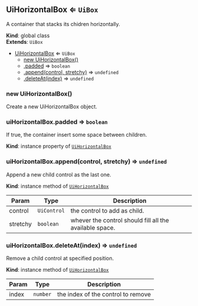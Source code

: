 <a name="UiHorizontalBox"></a>

## UiHorizontalBox ⇐ <code>UiBox</code>
A container that stacks its chidren horizontally.

**Kind**: global class  
**Extends**: <code>UiBox</code>  

* [UiHorizontalBox](#UiHorizontalBox) ⇐ <code>UiBox</code>
    * [new UiHorizontalBox()](#new_UiHorizontalBox_new)
    * [.padded](#UiBox+padded) ⇒ <code>boolean</code>
    * [.append(control, stretchy)](#UiBox+append) ⇒ <code>undefined</code>
    * [.deleteAt(index)](#UiBox+deleteAt) ⇒ <code>undefined</code>

<a name="new_UiHorizontalBox_new"></a>

### new UiHorizontalBox()
Create a new UiHorizontalBox object.

<a name="UiBox+padded"></a>

### uiHorizontalBox.padded ⇒ <code>boolean</code>
If true, the container insert some space between children.

**Kind**: instance property of [<code>UiHorizontalBox</code>](#UiHorizontalBox)  
<a name="UiBox+append"></a>

### uiHorizontalBox.append(control, stretchy) ⇒ <code>undefined</code>
Append a new child control as the last one.

**Kind**: instance method of [<code>UiHorizontalBox</code>](#UiHorizontalBox)  

| Param | Type | Description |
| --- | --- | --- |
| control | <code>UiControl</code> | the control to add as child. |
| stretchy | <code>boolean</code> | whever the control should fill all the available space. |

<a name="UiBox+deleteAt"></a>

### uiHorizontalBox.deleteAt(index) ⇒ <code>undefined</code>
Remove a child control at specified position.

**Kind**: instance method of [<code>UiHorizontalBox</code>](#UiHorizontalBox)  

| Param | Type | Description |
| --- | --- | --- |
| index | <code>number</code> | the index of the control to remove |

